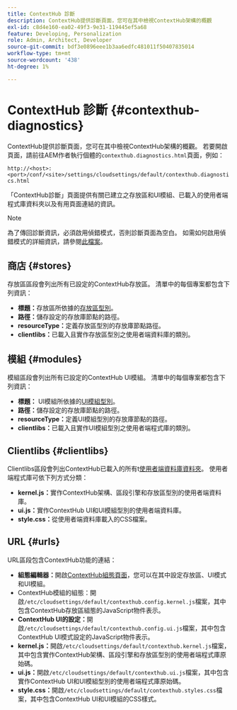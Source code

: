 ```yaml
---
title: ContextHub 診斷
description: ContextHub提供診斷頁面，您可在其中檢視ContextHub架構的概觀
exl-id: c8d4e160-ea02-49f3-9e31-119445ef5a68
feature: Developing, Personalization
role: Admin, Architect, Developer
source-git-commit: bdf3e0896eee1b3aa6edfc481011f50407835014
workflow-type: tm+mt
source-wordcount: '438'
ht-degree: 1%

---
```


# ContextHub 診斷 {#contexthub-diagnostics}

ContextHub提供診斷頁面，您可在其中檢視ContextHub架構的概觀。 若要開啟頁面，請前往AEM作者執行個體的`contexthub.diagnostics.html`頁面，例如：

`http://<host>:<port>/conf/<site>/settings/cloudsettings/default/contexthub.diagnostics.html`

「ContextHub診斷」頁面提供有關已建立之存放區和UI模組、已載入的使用者端程式庫資料夾以及有用頁面連結的資訊。

>[!NOTE]
>
>為了傳回診斷資訊，必須啟用偵錯模式，否則診斷頁面為空白。 如需如何啟用偵錯模式的詳細資訊，請參閱[此檔案](configuring-contexthub.md#debugging-contexthub)。

## 商店 {#stores}

存放區區段會列出所有已設定的ContextHub存放區。 清單中的每個專案都包含下列資訊：

* **標題：**&#x200B;存放區所依據的[存放區型別](sample-stores.md)。
* **路徑：**&#x200B;儲存設定的存放庫節點的路徑。
* **resourceType：**&#x200B;定義存放區型別的存放庫節點路徑。
* **clientlibs：**&#x200B;已載入且實作存放區型別之使用者端資料庫的類別。

## 模組 {#modules}

模組區段會列出所有已設定的ContextHub UI模組。 清單中的每個專案都包含下列資訊：

* **標題：** UI模組所依據的[UI模組型別](sample-modules.md)。
* **路徑：**&#x200B;儲存設定的存放庫節點的路徑。
* **resourceType：**&#x200B;定義UI模組型別的存放庫節點的路徑。
* **clientlibs：**&#x200B;已載入且實作UI模組型別之使用者端程式庫的類別。

## Clientlibs {#clientlibs}

Clientlibs區段會列出ContextHub已載入的所有t[使用者端資料庫資料夾](/help/implementing/developing/introduction/clientlibs.md)。 使用者端程式庫可依下列方式分類：

* **kernel.js：**&#x200B;實作ContextHub架構、區段引擎和存放區型別的使用者端資料庫。
* **ui.js：**&#x200B;實作ContextHub UI和UI模組型別的使用者端資料庫。
* **style.css：**&#x200B;從使用者端資料庫載入的CSS檔案。

## URL {#urls}

URL區段包含ContextHub功能的連結：

* **組態編輯器：**&#x200B;開啟[ContextHub組態頁面](configuring-contexthub.md)，您可以在其中設定存放區、UI模式和UI模組。
* ContextHub模組的組態： **&#x200B;**&#x200B;開啟`/etc/cloudsettings/default/contexthub.config.kernel.js`檔案，其中包含ContextHub存放區組態的JavaScript物件表示。
* **ContextHub UI的設定：**&#x200B;開啟`/etc/cloudsettings/default/contexthub.config.ui.js`檔案，其中包含ContextHub UI模式設定的JavaScript物件表示。
* **kernel.js：**&#x200B;開啟`/etc/cloudsettings/default/contexthub.kernel.js`檔案，其中包含實作ContextHub架構、區段引擎和存放區型別的使用者端程式庫原始碼。
* **ui.js：**&#x200B;開啟`/etc/cloudsettings/default/contexthub.ui.js`檔案，其中包含實作ContextHub UI和UI模組型別的使用者端程式庫原始碼。
* **style.css：**&#x200B;開啟`/etc/cloudsettings/default/contexthub.styles.css`檔案，其中包含ContextHub UI和UI模組的CSS樣式。
